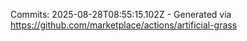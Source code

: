 Commits: 2025-08-28T08:55:15.102Z - Generated via https://github.com/marketplace/actions/artificial-grass
<br>
